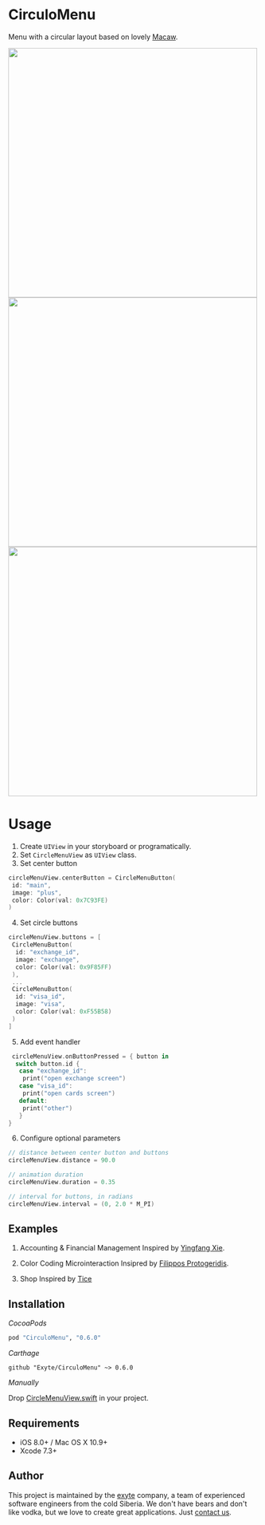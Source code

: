 # CirculoMenu
Menu with a circular layout based on lovely [Macaw](https://github.com/exyte/macaw).

<img src="http://i.imgur.com/ihN9FIb.gif" height="500"> <img src="http://i.imgur.com/ZHTmtcn.gif" height="500"> <img src="http://i.imgur.com/WGHTOqI.gif" height="500">

# Usage
1. Create `UIView` in your storyboard or programatically.
2. Set `CircleMenuView` as `UIView` class.
3. Set center button
```swift
circleMenuView.centerButton = CircleMenuButton(
 id: "main",
 image: "plus",
 color: Color(val: 0x7C93FE)
)
```
4. Set circle buttons
```swift
circleMenuView.buttons = [
 CircleMenuButton(
  id: "exchange_id",
  image: "exchange",
  color: Color(val: 0x9F85FF)
 ),
 ...
 CircleMenuButton(
  id: "visa_id",
  image: "visa",
  color: Color(val: 0xF55B58)
 )
]
```
5. Add event handler
```swift
 circleMenuView.onButtonPressed = { button in
  switch button.id {
   case "exchange_id":
    print("open exchange screen")
   case "visa_id":
    print("open cards screen")
   default:
    print("other")
   }
}
```
6. Configure optional parameters
```swift
// distance between center button and buttons
circleMenuView.distance = 90.0

// animation duration
circleMenuView.duration = 0.35

// interval for buttons, in radians
circleMenuView.interval = (0, 2.0 * M_PI)
```

## Examples

1. Accounting & Financial Management
Inspired by [Yingfang Xie](https://dribbble.com/Melodyblue).

2. Color Coding Microinteraction
Insipred by [Filippos Protogeridis](https://dribbble.com/protogeridis).

3. Shop
Inspired by [Tice](https://dribbble.com/Tice)

## Installation

*CocoaPods*

```ruby
pod "CirculoMenu", "0.6.0"
```

*Carthage*

```ogdl
github "Exyte/CirculoMenu" ~> 0.6.0
```

*Manually*

Drop [CircleMenuView.swift](https://github.com/exyte/CirculoMenu/blob/master/Circulo/CircleMenuView.swift) in your project.

## Requirements

* iOS 8.0+ / Mac OS X 10.9+
* Xcode 7.3+

## Author

This project is maintained by the [exyte](https://www.exyte.com) company, a team of experienced software engineers from the cold Siberia. We don't have bears and don't like vodka, but we love to create great applications. Just [contact us](mailto:info@exyte.com).
